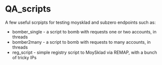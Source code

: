 # QA_scripts
A few useful scrpipts for testing moysklad and subzero endpoints such as:
* bomber_single - a script to bomb with requests one or two accounts, in threads  
* bomber2many - a script to bomb with requests to many accounts, in threads  
* reg_script - simple registry script to MoySklad via REMAP, with a bunch of tricky IPs

